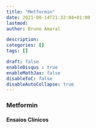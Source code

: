 ```yaml
---
title: "Metformin"
date: 2021-08-14T21:32:04+01:00
lastmod: 
author: Bruno Amaral

description: 
categories: []
tags: []

draft: false
enableDisqus : true
enableMathJax: false
disableToC: false
disableAutoCollapse: true
---
```


<h3 id="Metformin">Metformin</h3>
<ol class="articles Metformin"></ol>
<h4>Ensaios Clínicos</h4>
<ol class="trials Metformin"></ol>